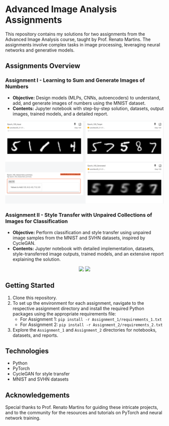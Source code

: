 # Advanced Image Analysis Assignments

This repository contains my solutions for two assignments from the Advanced Image Analysis course, taught by Prof. Renato Martins. The assignments involve complex tasks in image processing, leveraging neural networks and generative models.

## Assignments Overview

### Assignment I - Learning to Sum and Generate Images of Numbers

- **Objective:** Design models (MLPs, CNNs, autoencoders) to understand, add, and generate images of numbers using the MNIST dataset.
- **Contents:** Jupyter notebook with step-by-step solution, datasets, output images, trained models, and a detailed report.

<p align="center">
  <img src="https://github.com/GraceSevillano/Advanced-Image-Analysis-Assignments/blob/master/Assignment_1/images/imagenes_modelilin.png" width="552" />
</p>

### Assignment II - Style Transfer with Unpaired Collections of Images for Classification

- **Objective:** Perform classification and style transfer using unpaired image samples from the MNIST and SVHN datasets, inspired by CycleGAN.
- **Contents:** Jupyter notebook with detailed implementation, datasets, style-transferred image outputs, trained models, and an extensive report explaining the solution.

<p align="center">
  <img src="https://github.com/GraceSevillano/Advanced-Image-Analysis-Assignments/blob/master/Assignment_2/images/generator_A_GANS1.gif" width="226" />
  <img src="https://github.com/GraceSevillano/Advanced-Image-Analysis-Assignments/blob/master/Assignment_2/images/generator_A_GANS2.gif" width="226" />
</p>

## Getting Started

1. Clone this repository.
2. To set up the environment for each assignment, navigate to the respective assignment directory and install the required Python packages using the appropriate requirements file:
   - For Assignment 1: `pip install -r Assignment_1/requirements_1.txt`
   - For Assignment 2: `pip install -r Assignment_2/requirements_2.txt`
3. Explore the `Assignment_1` and `Assignment_2` directories for notebooks, datasets, and reports.

## Technologies

- Python
- PyTorch
- CycleGAN for style transfer
- MNIST and SVHN datasets

## Acknowledgements

Special thanks to Prof. Renato Martins for guiding these intricate projects, and to the community for the resources and tutorials on PyTorch and neural network training.

